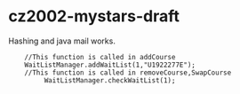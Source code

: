 # cz2002-mystars-draft
  Hashing and java mail works.
  
 		//This function is called in addCourse
		WaitListManager.addWaitList(1,"U1922277E");
		//This function is called in removeCourse,SwapCourse
       		 WaitListManager.checkWaitList(1);

